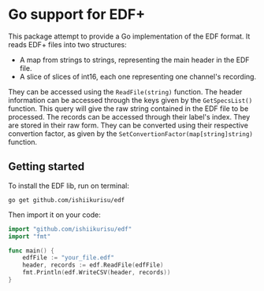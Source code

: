 Go support for EDF+
===================

This package attempt to provide a Go implementation of the EDF format. It reads EDF+ files into two structures:

+ A map from strings to strings, representing the main header in the EDF file.
+ A slice of slices of int16, each one representing one channel's recording.

They can be accessed using the `ReadFile(string)` function. The header information can be accessed through the keys given by the `GetSpecsList()` function. This query will give the raw string contained in the EDF file to be processed. The records can be accessed through their label's index. They are stored in their raw form. They can be converted using their respective convertion factor, as given by the `SetConvertionFactor(map[string]string)` function.

Getting started
---------------

To install the EDF lib, run on terminal:

```
go get github.com/ishiikurisu/edf
```

Then import it on your code:

``` go
import "github.com/ishiikurisu/edf"
import "fmt"

func main() {
    edfFile := "your_file.edf"
    header, records := edf.ReadFile(edfFile)
    fmt.Println(edf.WriteCSV(header, records))
}
```
